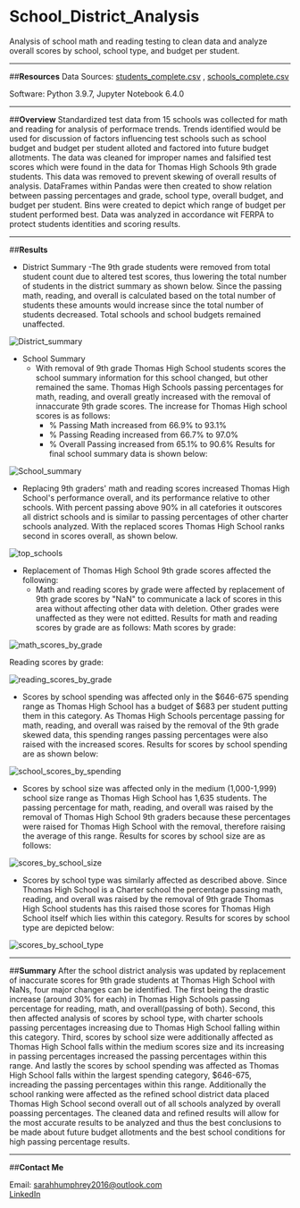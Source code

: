 # School_District_Analysis
Analysis of school math and reading testing to clean data and analyze overall scores by school, school type, and budget per student.

------------------------------------

##**Resources**
Data Sources: [students_complete.csv](https://github.com/shumph10/School_District_Analysis/blob/main/Resources/students_complete.csv) , [schools_complete.csv](https://github.com/shumph10/School_District_Analysis/blob/main/Resources/schools_complete.csv)

Software: Python 3.9.7, Jupyter Notebook 6.4.0

------------------------------------

##**Overview**
Standardized test data from 15 schools was collected for math and reading for analysis of performace trends. Trends identified would be used for discussion of factors influencing test schools such as school budget and budget per student alloted and factored into future budget allotments. The data was cleaned for improper names and falsified test scores which were found in the data for Thomas High Schools 9th grade students. This data was removed to prevent skewing of overall results of analysis. DataFrames within Pandas were then created to show relation between passing percentages and grade, school type, overall budget, and budget per student. Bins were created to depict which range of budget per student performed best. Data was analyzed in accordance wit FERPA to protect students identities and scoring results.  

------------------------------------

##**Results**
- District Summary
  -The 9th grade students were removed from total student count due to altered test scores, thus lowering the total number of students in the district summary as shown below. Since the passing math, reading, and overall is calculated based on the total number of students these amounts would increase since the total number of students decreased. Total schools and school budgets remained unaffected.
  
![District_summary](https://user-images.githubusercontent.com/100040705/162583871-9dc5e2a3-a5ef-40be-8fea-922520d71bfe.png)

- School Summary
  - With removal of 9th grade Thomas High School students scores the school summary information for this school changed, but other remained the same. Thomas High Schools passing percentages for math, reading, and overall greatly increased with the removal of innaccurate 9th grade scores. The increase for Thomas High school scores is as follows:
    - % Passing Math increased from 66.9% to 93.1%
    - % Passing Reading increased from 66.7% to 97.0%
    - % Overall Passing increased from 65.1% to 90.6%
Results for final school summary data is shown below:

![School_summary](https://user-images.githubusercontent.com/100040705/162584139-14f6d635-51c7-4f8b-904f-263058fd6212.png)

- Replacing 9th graders' math and reading scores increased Thomas High School's performance overall, and its performance relative to other schools. With percent passing above 90% in all catefories it outscores all district schools and is similar to passing percentages of other charter schools analyzed. With the replaced scores Thomas High School ranks second in scores overall, as shown below.

![top_schools](https://user-images.githubusercontent.com/100040705/162584284-3dcfddcf-007e-460b-ace8-a689a0f9734d.png)

- Replacement of Thomas High School 9th grade scores affected the following:
  - Math and reading scores by grade were affected by replacement of 9th grade scores by "NaN" to communicate a lack of scores in this area without affecting other data with deletion. Other grades were unaffected as they were not editted. Results for math and reading scores by grade are as follows:
Math scores by grade:

![math_scores_by_grade](https://user-images.githubusercontent.com/100040705/162584713-a65231f6-f3d2-41fa-bf8d-b0bec88be629.png)

Reading scores by grade:

![reading_scores_by_grade](https://user-images.githubusercontent.com/100040705/162584721-d5fcaf94-fc1e-48c2-a35b-0a19ed916ea3.png)

  - Scores by school spending was affected only in the $646-675 spending range as Thomas High School has a budget of $683 per student putting them in this category. As Thomas High Schools percentage passing for math, reading, and overall was raised by the removal of the 9th grade skewed data, this spending ranges passing percentages were also raised with the increased scores. Results for scores by school spending are as shown below:


![school_scores_by_spending](https://user-images.githubusercontent.com/100040705/162584821-fc85b4cb-e75f-4be0-8eb2-0a2ff5de62cc.png)

  - Scores by school size was affected only in the medium (1,000-1,999) school size range as Thomas High School has 1,635 students. The passing percentage for math, reading, and overall was raised by the removal of Thomas High School 9th graders because these percentages were raised for Thomas High School with the removal, therefore raising the average of this range. Results for scores by school size are as follows:


![scores_by_school_size](https://user-images.githubusercontent.com/100040705/162585070-4fcff912-f491-4477-a51d-51acf013d13c.png)

  - Scores by school type was similarly affected as described above. Since Thomas High School is a Charter school the percentage passing math, reading, and overall was raised by the removal of 9th grade Thomas High School students has this raised those scores for Thomas High School itself which lies within this category. Results for scores by school type are depicted below:

![scores_by_school_type](https://user-images.githubusercontent.com/100040705/162585014-0e9e6a11-7072-4566-8a63-5ca5fc4c1df5.png)

------------------------------------

##**Summary**
After the school district analysis was updated by replacement of inaccurate scores for 9th grade students at Thomas High School with NaNs, four major changes can be identified. The first being the drastic increase (around 30% for each) in Thomas High Schools passing percentage for reading, math, and overall(passing of both). Second, this then affected analysis of scores by school type, with charter schools passing percentages increasing due to Thomas High School falling within this category. Third, scores by school size were additionally affected as Thomas High School falls within the medium scores size and its increasing in passing percentages increased the passing percentages within this range. And lastly the scores by school spending was affected as Thomas High School falls within the largest spending category, $646-675, increading the passing percentages within this range. Additionally the school ranking were affected as the refined school district data placed Thomas High School second overall out of all schools analyzed by overall poassing percentages. The cleaned data and refined results will allow for the most accurate results to be analyzed and thus the best conclusions to be made about future budget allotments and the best school conditions for high passing percentage results. 

------------------------------------

##**Contact Me**

Email: sarahhumphrey2016@outlook.com </br>
[LinkedIn](https://www.linkedin.com/in/sarah-humphrey-data-analyst/)
